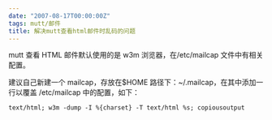 ```yaml
---
date: "2007-08-17T00:00:00Z"
tags: mutt/邮件
title: 解决mutt查看html邮件时乱码的问题
---
```


mutt 查看 HTML 邮件默认使用的是 w3m 浏览器，在/etc/mailcap 文件中有相关配置。

建议自己新建一个 mailcap，存放在$HOME 路径下：~/.mailcap，在其中添加一行以覆盖 /etc/mailcap 中的配置，如下：

    text/html; w3m -dump -I %{charset} -T text/html %s; copiousoutput

